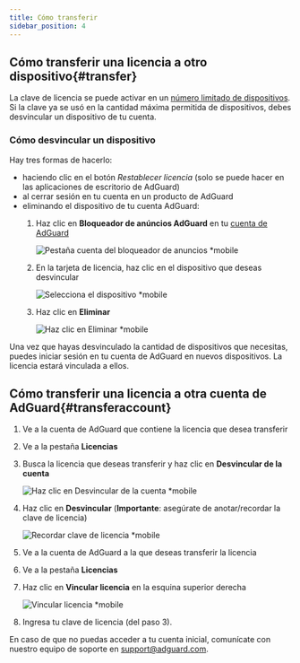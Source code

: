 ```yaml
---
title: Cómo transferir
sidebar_position: 4
---
```


## Cómo transferir una licencia a otro dispositivo{#transfer}

La clave de licencia se puede activar en un [número limitado de dispositivos](../what-is#devices). Si la clave ya se usó en la cantidad máxima permitida de dispositivos, debes desvincular un dispositivo de tu cuenta.

### Cómo desvincular un dispositivo

Hay tres formas de hacerlo:

- haciendo clic en el botón *Restablecer licencia* (solo se puede hacer en las aplicaciones de escritorio de AdGuard)
- al cerrar sesión en tu cuenta en un producto de AdGuard
- eliminando el dispositivo de tu cuenta AdGuard:
    1. Haz clic en **Bloqueador de anúncios AdGuard** en tu [cuenta de AdGuard](https://my.adguard.com/)

        ![Pestaña cuenta del bloqueador de anuncios *mobile](https://cdn.adtidy.org/content/kb/ad_blocker/general/newaccount-unbind-device-0.png)

    1. En la tarjeta de licencia, haz clic en el dispositivo que deseas desvincular

        ![Selecciona el dispositivo *mobile](https://cdn.adtidy.org/content/kb/ad_blocker/general/newaccount-unbind-device-1.png)

    1. Haz clic en **Eliminar**

        ![Haz clic en Eliminar *mobile](https://cdn.adtidy.org/content/kb/ad_blocker/general/newaccount-unbind-device-2.png)

Una vez que hayas desvinculado la cantidad de dispositivos que necesitas, puedes iniciar sesión en tu cuenta de AdGuard en nuevos dispositivos. La licencia estará vinculada a ellos.

## Cómo transferir una licencia a otra cuenta de AdGuard{#transferaccount}

1. Ve a la cuenta de AdGuard que contiene la licencia que desea transferir

1. Ve a la pestaña **Licencias**

1. Busca la licencia que deseas transferir y haz clic en **Desvincular de la cuenta**

    ![Haz clic en Desvincular de la cuenta *mobile](https://cdn.adtidy.org/content/kb/ad_blocker/general/newaccount-transfer-to-account.png)

1. Haz clic en **Desvincular** (**Importante**: asegúrate de anotar/recordar la clave de licencia)

    ![Recordar clave de licencia *mobile](https://cdn.adtidy.org/content/kb/ad_blocker/general/newaccount-transfer-to-account-1.png)

1. Ve a la cuenta de AdGuard a la que deseas transferir la licencia

1. Ve a la pestaña **Licencias**

1. Haz clic en **Vincular licencia** en la esquina superior derecha

    ![Vincular licencia *mobile](https://cdn.adtidy.org/content/kb/ad_blocker/general/newaccount-transfer-to-account-2.png)

1. Ingresa tu clave de licencia (del paso 3).

En caso de que no puedas acceder a tu cuenta inicial, comunícate con nuestro equipo de soporte en support@adguard.com.
